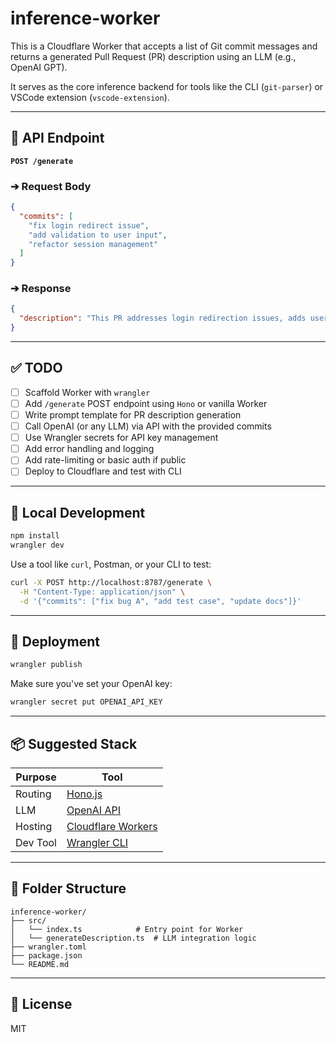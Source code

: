# inference-worker

This is a Cloudflare Worker that accepts a list of Git commit messages and returns a generated Pull Request (PR) description using an LLM (e.g., OpenAI GPT).

It serves as the core inference backend for tools like the CLI (`git-parser`) or VSCode extension (`vscode-extension`).

---

## 📡 API Endpoint

**`POST /generate`**

### ➔ Request Body

```json
{
  "commits": [
    "fix login redirect issue",
    "add validation to user input",
    "refactor session management"
  ]
}
```

### ➔ Response

```json
{
  "description": "This PR addresses login redirection issues, adds user input validation, and improves session management by refactoring core logic."
}
```

---

## ✅ TODO

* [ ] Scaffold Worker with `wrangler`
* [ ] Add `/generate` POST endpoint using `Hono` or vanilla Worker
* [ ] Write prompt template for PR description generation
* [ ] Call OpenAI (or any LLM) via API with the provided commits
* [ ] Use Wrangler secrets for API key management
* [ ] Add error handling and logging
* [ ] Add rate-limiting or basic auth if public
* [ ] Deploy to Cloudflare and test with CLI

---

## 🧪 Local Development

```bash
npm install
wrangler dev
```

Use a tool like `curl`, Postman, or your CLI to test:

```bash
curl -X POST http://localhost:8787/generate \
  -H "Content-Type: application/json" \
  -d '{"commits": ["fix bug A", "add test case", "update docs"]}'
```

---

## 🚀 Deployment

```bash
wrangler publish
```

Make sure you've set your OpenAI key:

```bash
wrangler secret put OPENAI_API_KEY
```

---

## 📦 Suggested Stack

| Purpose  | Tool                                                                |
| -------- | ------------------------------------------------------------------- |
| Routing  | [Hono.js](https://hono.dev/)                                        |
| LLM      | [OpenAI API](https://platform.openai.com/docs)                      |
| Hosting  | [Cloudflare Workers](https://developers.cloudflare.com/workers/)    |
| Dev Tool | [Wrangler CLI](https://developers.cloudflare.com/workers/wrangler/) |

---

## 📁 Folder Structure

```
inference-worker/
├── src/
│   └── index.ts            # Entry point for Worker
│   └── generateDescription.ts  # LLM integration logic
├── wrangler.toml
├── package.json
└── README.md
```

---

## 📄 License

MIT
